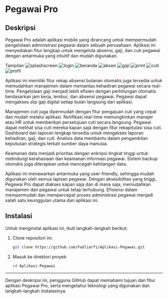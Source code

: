 # Pegawai Pro

## Deskripsi
Pegawai Pro adalah aplikasi mobile yang dirancang untuk mempermudah pengelolaan administrasi pegawai dalam sebuah perusahaan. Aplikasi ini menyediakan fitur lengkap untuk mengelola absensi, gaji, dan cuti pegawai dengan antarmuka yang intuitif dan mudah digunakan.

Tampilan 
![splashscreen](https://github.com/Fadliarfi/Aplikasi-Pegawai/assets/137189165/dd594bce-ce0e-4f97-b876-f9a620009556)
![login](https://github.com/Fadliarfi/Aplikasi-Pegawai/assets/137189165/91d1b49a-2bb0-463c-8717-ff52233ae6a0)
![beranda](https://github.com/Fadliarfi/Aplikasi-Pegawai/assets/137189165/d6eeeea0-7782-4ecc-bbaa-15f7160d9006)
![absen](https://github.com/Fadliarfi/Aplikasi-Pegawai/assets/137189165/3360d7a8-45a8-4d9b-b252-2c5858f79cef)
![gaji](https://github.com/Fadliarfi/Aplikasi-Pegawai/assets/137189165/9a973752-5d6d-4978-9c57-4415e0629b10)
![print](https://github.com/Fadliarfi/Aplikasi-Pegawai/assets/137189165/1f700677-3715-4c27-a1e4-c2d6813e7fd4)
![cuti](https://github.com/Fadliarfi/Aplikasi-Pegawai/assets/137189165/743978a7-b6a0-46d8-b79b-b3c88536a7d8)
![profil](https://github.com/Fadliarfi/Aplikasi-Pegawai/assets/137189165/dc0e06f4-78d2-4d40-a875-47b2117dad28)

Aplikasi ini memiliki fitur rekap absensi bulanan otomatis juga tersedia untuk memudahkan manajemen dalam memantau kehadiran pegawai secara real-time. Pengelolaan gaji menjadi lebih efisien dengan perhitungan otomatis berdasarkan jam kerja, lembur, dan absensi pegawai. Pegawai dapat mengakses slip gaji digital setiap bulan langsung dari aplikasi.

Manajemen cuti juga dipermudah dengan fitur pengajuan cuti yang cepat dan mudah melalui aplikasi. Notifikasi real-time memungkinkan manajer atau HR untuk memberikan persetujuan cuti secara langsung. Pegawai dapat melihat sisa cuti mereka kapan saja dengan fitur rekapitulasi sisa cuti. Dashboard dan laporan lengkap tersedia untuk mengakses laporan kehadiran, gaji, dan cuti. Analisis data membantu dalam pengambilan keputusan strategis terkait sumber daya manusia.

Keamanan data menjadi prioritas dengan enkripsi tingkat tinggi untuk melindungi kerahasiaan dan keamanan informasi pegawai. Sistem backup otomatis juga diterapkan untuk mencegah kehilangan data.

Aplikasi ini menawarkan antarmuka yang user-friendly, sehingga mudah digunakan oleh semua lapisan pegawai. Dengan aksesibilitas yang tinggi, Pegawai Pro dapat diakses kapan saja dan di mana saja, memudahkan manajemen dan pegawai untuk tetap terhubung. Efisiensi dalam mempermudah dan mempercepat proses administrasi pegawai menjadi salah satu keunggulan utama dari aplikasi ini.


## Instalasi
Untuk menginstal aplikasi ini, ikuti langkah-langkah berikut:
1. Clone repositori ini:
   ```bash
   git clone https://github.com/Fadliarfi/Aplikasi-Pegawai.git
   ```
2. Masuk ke direktori proyek:
   ```bash
   cd Aplikasi-Pegawai
   ```
   

---

Dengan deskripsi ini, pengguna GitHub dapat memahami tujuan dan fitur aplikasi Pegawai Pro, serta mengetahui teknologi yang digunakan dan langkah-langkah instalasinya.


